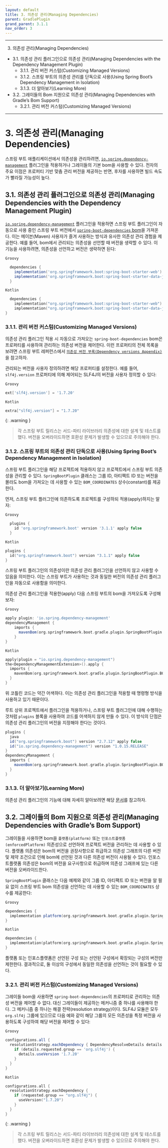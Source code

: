 ```yaml
---
layout: default
title: 3. 의존성 관리(Managing Dependencies)
parent: GradlePlugin
grand_parent: 3.1.1
nav_order: 3
---
```


***
3. 의존성 관리(Managing Dependencies)
  - 3.1. 의존성 관리 플러그인으로 의존성 관리(Managing Dependencies with the Dependency Management Plugin)
    - 3.1.1. 관리 버전 커스텀(Customizing Managed Versions)
    - 3.1.2. 스프링 부트의 의존성 관리를 단독으로 사용(Using Spring Boot’s Dependency Management in Isolation)
    - 3.1.3. 더 알아보기(Learning More)
  - 3.2. 그레이들의 Bom 지원으로 의존성 관리(Managing Dependencies with Gradle’s Bom Support)
    - 3.2.1. 관리 버전 커스텀(Customizing Managed Versions)
***


# 3. 의존성 관리(Managing Dependencies)
스프링 부트 애플리케이션에서 의존성을 관리하려면, [`io.spring.dependency-management`](https://github.com/spring-gradle-plugins/dependency-management-plugin) 플러그인을 적용하거나 그레이들의 기본 bom을 사용할 수 있다. 전자의 주요 이점은 프로퍼티 기반 맞춤 관리 버전을 제공하는 반면, 후자를 사용하면 빌드 속도가 빨라질 가능성이 높다.


## 3.1. 의존성 관리 플러그인으로 의존성 관리(Managing Dependencies with the Dependency Management Plugin)
[`io.spring.dependency-management`](https://github.com/spring-gradle-plugins/dependency-management-plugin) 플러그인을 적용하면 스프링 부트 플러그인이 자동으로 사용 중인 스프링 부트 버전에서 [`spring-boot-dependencies` bom](https://docs.spring.io/spring-boot/docs/2.7.12/gradle-plugin/reference/htmlsingle/#reacting-to-other-plugins.dependency-management)을 가져온다. 이는 메이븐(Maven) 사용자가 즐겨 사용하는 방식과 유사한 의존성 관리 경험을 제공한다. 예를 들어, bom에서 관리되는 의존성을 선언할 때 버전을 생략할 수 있다. 이 기능을 사용하려면, 의존성을 선언하고 버전은 생략하면 된다:

`Groovy`
```groovy
  dependencies {
    implementation('org.springframework.boot:spring-boot-starter-web')
    implementation('org.springframework.boot:spring-boot-starter-data-jpa')
  }
```
`Kotlin`
```kotlin
  dependencies {
    implementation("org.springframework.boot:spring-boot-starter-web")
    implementation("org.springframework.boot:spring-boot-starter-data-jpa")
}
```


### 3.1.1. 관리 버전 커스텀(Customizing Managed Versions)
의존성 관리 플러그인 적용 시 자동으로 가져오는 `spring-boot-dependencies` bom은 프로퍼티를 사용하여 관리하는 의존성 버전을 제어한다. 이런 프로퍼티의 전체 목록을 보려면 스프링 부트 레퍼런스에서 [`의존성 버전 부록(Dependency versions Appendix)`](https://docs.spring.io/spring-boot/docs/3.1.1/reference/htmlsingle/#dependency-versions-properties)을 참고하자.

관리되는 버전을 사용자 정의하려면 해당 프로퍼티를 설정한다. 예를 들어, `slf4j.version` 프로퍼티에 의해 제어되는 SLF4J의 버전을 사용자 정의할 수 있다:

`Groovy`
```groovy
ext['slf4j.version'] = '1.7.20'
```
`Kotlin`
```kotlin
extra["slf4j.version"] = "1.7.20"
```

{: .warning }
>각 스프링 부트 릴리스는 서드-파티 라이브러리 의존성에 대한 설계 및 테스트를 했다. 버전을 오버라이드하면 호환성 문제가 발생할 수 있으므로 주의해야 한다.


### 3.1.2. 스프링 부트의 의존성 관리 단독으로 사용(Using Spring Boot’s Dependency Management in Isolation)
스프링 부트 플러그인을 해당 프로젝트에 적용하지 않고 프로젝트에서 스프링 부트 의존성을 관리할 수 있다. `SpringBootPlugin` 클래스는 그룹 ID, 아티팩트 ID 또는 버전을 몰라도 bom을 가져오는 데 사용할 수 있는 `BOM_COORDINATES` 상수(constant)를 제공한다.

먼저, 스프링 부트 플러그인에 의존하도록 프로젝트를 구성하되 적용(apply)하지는 말자:

`Groovy`
```groovy
  plugins {
    id 'org.springframework.boot' version '3.1.1' apply false
  }
```
`Kotlin`
```kotlin
plugins {
  id("org.springframework.boot") version "3.1.1" apply false
}
```
스프링 부트 플러그인의 의존성이란 의존성 관리 플러그인을 선언하지 않고 사용할 수 있음을 의미한다. 이는 스프링 부트가 사용하는 것과 동일한 버전의 의존성 관리 플러그인을 자동으로 사용함을 의미한다.

의존성 관리 플러그인을 적용한(apply) 다음 스프링 부트의 bom을 가져오도록 구성해보자:

`Groovy`
```groovy
apply plugin: 'io.spring.dependency-management'
dependencyManagement {
    imports {
      mavenBom(org.springframework.boot.gradle.plugin.SpringBootPlugin.BOM_COORDINATES)
    } 
}
```

`Kotlin`
```kotlin
apply(plugin = "io.spring.dependency-management")
the<DependencyManagementExtension>().apply {
  imports {
    mavenBom(org.springframework.boot.gradle.plugin.SpringBootPlugin.BOM_COORDINATES)
  }
}
```
위 코틀린 코드는 약간 어색하다. 이는 의존성 관리 플러그인을 적용할 때 명령형 방식을 사용하고 있기 때문이다.

루트 상위 프로젝트에서 플러그인을 적용하거나, 스프링 부트 플러그인에 대해 수행하는 것처럼 `plugins` 블록을 사용하여 코드를 어색하지 않게 만들 수 있다. 이 방식의 단점은 의존성 관리 플러그인의 버전을 지정해야 한다는 것이다.

```groovy
plugins {
  java
  id("org.springframework.boot") version "2.7.12" apply false
  id("io.spring.dependency-management") version "1.0.15.RELEASE"
}
dependencyManagement {
  imports {
    mavenBom(org.springframework.boot.gradle.plugin.SpringBootPlugin.BOM_COORDINATES)
  }
}
```


### 3.1.3. 더 알아보기(Learning More)
의존성 관리 플러그인의 기능에 대해 자세히 알아보려면 해당 [문서](https://docs.spring.io/dependency-management-plugin/docs/current/reference/html/)를 참고하자.


## 3.2. 그레이들의 Bom 지원으로 의존성 관리(Managing Dependencies with Gradle’s Bom Support)
그레이들을 사용하면 bom을 `플랫폼(platform)` 또는 `인포스트플랫폼(enforcedPlatform)` 의존성으로 선언하여 프로젝트 버전을 관리하는 데 사용할 수 있다. 플랫폼 의존성은 bom의 버전을 권장사항으로 취급하고 의존성 그래프의 다른 버전 및 제약 조건으로 인해 bom에 선언된 것과 다른 의존성 버전이 사용될 수 있다. 인포스트플랫폼 의존성은 bom의 버전을 요구사항으로 취급하며 의존성 그래프에 있는 다른 버전을 오버라이드한다.

`SpringBootPlugin` 클래스는 다음 예제와 같이 그룹 ID, 아티팩트 ID 또는 버전을 알 필요 없이 스프링 부트 bom 의존성을 선언하는 데 사용할 수 있는 `BOM_COORDINATES` 상수를 제공한다:

`Groovy`
```groovy
dependencies {
  implementation platform(org.springframework.boot.gradle.plugin.SpringBootPlugin.BOM_COORDINATES)
}
```
`Kotlin`
```kotlin
dependencies {
  implementation(platform(org.springframework.boot.gradle.plugin.SpringBootPlugin.BOM_COORDINATES))
}
```

플랫폼 또는 인포스플랫폼은 선언된 구성 또는 선언된 구성에서 확장되는 구성의 버전만 제한한다. 결과적으로, 둘 이상의 구성에서 동일한 의존성을 선언하는 것이 필요할 수 있다.


### 3.2.1. 관리 버전 커스텀(Customizing Managed Versions)
그레이들 bom을 사용하면 `spring-boot-dependencies`의 프로퍼티로 관리하는 의존성 버전을 제어할 수 없다. 대신 그레이들이 제공하는 메커니즘 중 하나를 사용해야 한다. 그 메커니즘 중 하나는 해결 전략(resolution strategy)이다. SLF4J 모듈은 모두 `org.slf4j` 그룹에 있으므로 다음 예와 같이 해당 그룹의 모든 의존성을 특정 버전을 사용하도록 구성하여 해당 버전을 제어할 수 있다:

`Groovy`
```groovy
configurations.all {
  resolutionStrategy.eachDependency { DependencyResolveDetails details ->
    if (details.requested.group == 'org.slf4j') {
      details.useVersion '1.7.20'
    } 
  }
}
```
`Kotlin`
```kotlin
configurations.all {
  resolutionStrategy.eachDependency {
    if (requested.group == "org.slf4j") {
      useVersion("1.7.20")
    } 
  }
}
```
 
{: .warning }
>각 스프링 부트 릴리스는 서드-파티 라이브러리 의존성에 대한 설계 및 테스트를 했다. 버전을 오버라이드하면 호환성 문제가 발생할 수 있으므로 주의해야 한다.